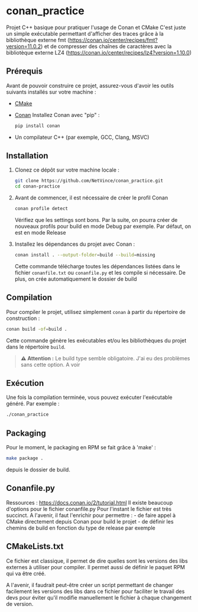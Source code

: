 # conan_practice
Projet C++ basique pour pratiquer l'usage de Conan et CMake
C'est juste un simple exécutable permettant d'afficher des traces grâce à la bibliothèque externe fmt (https://conan.io/center/recipes/fmt?version=11.0.2)
et de compresser des chaînes de caractères avec la bibliotèque externe LZ4 (https://conan.io/center/recipes/lz4?version=1.10.0)

## Prérequis

Avant de pouvoir construire ce projet, assurez-vous d'avoir les outils suivants installés sur votre machine :

- [CMake](https://cmake.org/) 
- [Conan](https://conan.io/)
  Installez Conan avec "pip" :

   ```bash
   pip install conan
   ```
- Un compilateur C++ (par exemple, GCC, Clang, MSVC)

## Installation

1. Clonez ce dépôt sur votre machine locale :

   ```bash
   git clone https://github.com/NetVince/conan_practice.git
   cd conan-practice
   ```

2. Avant de commencer, il est nécessaire de créer le profil Conan

   ```bash
   conan profile detect
   ```
   Vérifiez que les settings sont bons. Par la suite, on pourra créer de nouveaux profils pour build en mode Debug par exemple. Par défaut, on est en mode Release

3. Installez les dépendances du projet avec Conan :

   ```bash
   conan install . --output-folder=build --build=missing
   ```
   Cette commande télécharge toutes les dépendances listées dans le fichier `conanfile.txt` ou `conanfile.py` et les compile si nécessaire.
   De plus, on crée automatiquement le dossier de build


## Compilation

Pour compiler le projet, utilisez simplement `conan` à partir du répertoire de construction :

```bash
conan build -of=build .
```

Cette commande génère les exécutables et/ou les bibliothèques du projet dans le répertoire `build`.
> **⚠️ Attention :** Le build type semble obligatoire. J'ai eu des problèmes sans cette option. A voir


## Exécution

Une fois la compilation terminée, vous pouvez exécuter l'exécutable généré. Par exemple :

```bash
./conan_practice
```

## Packaging

Pour le moment, le packaging en RPM se fait grâce à 'make' :
```bash
make package .
```
depuis le dossier de build.

## Conanfile.py

Ressources : https://docs.conan.io/2/tutorial.html
Il existe beaucoup d'options pour le fichier conanfile.py
Pour l'instant le fichier est très succinct.
A l'avenir, il faut l'enrichir pour permettre :
    - de faire appel à CMake directement depuis Conan pour build le projet
    - de définir les chemins de build en fonction du type de release par exemple

## CMakeLists.txt

Ce fichier est classique, il permet de dire quelles sont les versions des libs externes à utiliser pour compiler.
Il permet aussi de définir le paquet RPM qui va être créé.

A l'avenir, il faudrait peut-être créer un script permettant de changer facilement les versions des libs dans ce fichier
pour faciliter le travail des devs pour éviter qu'il modifie manuellement le fichier à chaque changement de version.